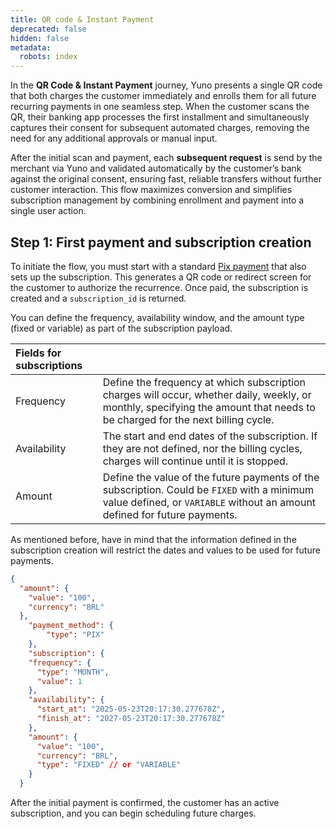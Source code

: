 ```yaml
---
title: QR code & Instant Payment
deprecated: false
hidden: false
metadata:
  robots: index
---
```

In the **QR Code & Instant Payment** journey, Yuno presents a single QR code that both charges the customer immediately and enrolls them for all future recurring payments in one seamless step. When the customer scans the QR, their banking app processes the first installment and simultaneously captures their consent for subsequent automated charges, removing the need for any additional approvals or manual input.

After the initial scan and payment, each **subsequent request** is send by the merchant via Yuno and validated automatically by the customer’s bank against the original consent, ensuring fast, reliable transfers without further customer interaction. This flow maximizes conversion and simplifies subscription management by combining enrollment and payment into a single user action.

## Step 1: First payment and subscription creation

To initiate the flow, you must start with a standard [Pix payment](https://docs.y.uno/reference/create-payment#/) that also sets up the subscription. This generates a QR code or redirect screen for the customer to authorize the recurrence. Once paid, the subscription is created and a `subscription_id` is returned.

You can define the frequency, availability window, and the amount type (fixed or variable) as part of the subscription payload.

| Fields for subscriptions |                                                                                                                                                                              |
| :----------------------- | :--------------------------------------------------------------------------------------------------------------------------------------------------------------------------- |
| Frequency                | Define the frequency at which subscription charges will occur, whether daily, weekly, or monthly, specifying the amount that needs to be charged for the next billing cycle. |
| Availability             | The start and end dates of the subscription. If they are not defined, nor the billing cycles, charges will continue until it is stopped.                                     |
| Amount                   | Define the value of the future payments of the subscription. Could be `FIXED` with a minimum value defined, or `VARIABLE` without an amount defined for future payments.     |

As mentioned before, have in mind that the information defined in the subscription creation will restrict the dates and values to be used for future payments.

```json Example
{
  "amount": {
    "value": "100",
    "currency": "BRL"
  },
	"payment_method": {
        "type": "PIX"
	},
	"subscription": {
    "frequency": {
      "type": "MONTH",
      "value": 1
    },
    "availability": {
      "start_at": "2025-05-23T20:17:30.277678Z",
      "finish_at": "2027-05-23T20:17:30.277678Z"
    },
    "amount": {
      "value": "100",
      "currency": "BRL",
      "type": "FIXED" // or "VARIABLE"
    }
  }
```

After the initial payment is confirmed, the customer has an active subscription, and you can begin scheduling future charges.